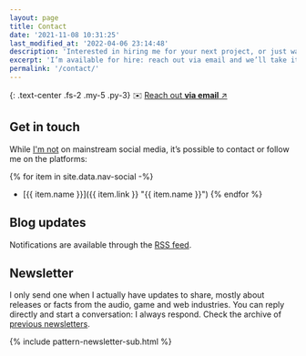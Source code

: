 ```yaml
---
layout: page
title: Contact
date: '2021-11-08 10:31:25'
last_modified_at: '2022-04-06 23:14:48'
description: 'Interested in hiring me for your next project, or just want to connect? Find all the info, including (some) social media and my irregular newsletter.'
excerpt: 'I’m available for hire: reach out via email and we’ll take it from there. If you need bass tracks or production, it’s possible to use <a href="https://soundbetter.com/profiles/206552-minutes-to-midnight">SoundBetter</a>, a safe and secure platform to hire freelance musicians.'
permalink: '/contact/'
---
```

{: .text-center .fs-2 .my-5 .py-3}
✉️ [Reach out **via email** ↗︎](mailto:contact@minutestomidnight.co.uk)

## Get in touch

While [I'm not](/blog/escape-from-social-media/) on mainstream social media, it’s possible to contact or follow me on the platforms: 

{% for item in site.data.nav-social -%}
- [{{ item.name }}]({{ item.link }} "{{ item.name }}")
{% endfor %}

## Blog updates

Notifications are available through the [RSS feed](/feed.xml).

## Newsletter

I only send one when I actually have updates to share, mostly about releases or facts from the audio, game and web industries. You can reply directly and start a conversation: I always respond. Check the archive of [previous newsletters](https://us17.campaign-archive.com/home/?u=dd893fb89a7ad82c176b2527b&id=d54c366fbf).

{% include pattern-newsletter-sub.html %}
